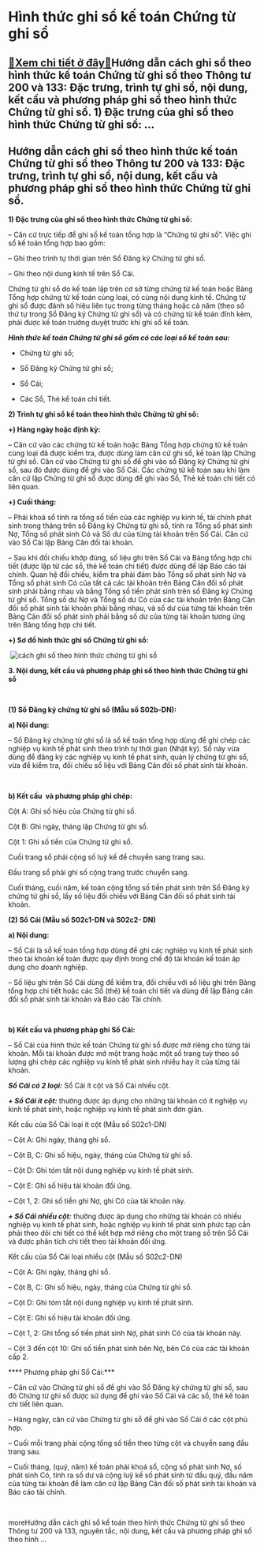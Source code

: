 Hình thức ghi sổ kế toán Chứng từ ghi sổ
========================================

[:gift:Xem chi tiết ở đây:gift:](https://hddtvn.com/hinh-thuc-ghi-so-ke-toan-chung-tu-ghi-so/)Hướng dẫn cách ghi sổ theo hình thức kế toán Chứng từ ghi sổ theo Thông tư 200 và 133: Đặc trưng, trình tự ghi sổ, nội dung, kết cấu và phương pháp ghi sổ theo hình thức Chứng từ ghi sổ. 1) Đặc trưng của ghi sổ theo hình thức Chứng từ ghi sổ: …
------------------------------------------------------------------------------------------------------------------------------------------------------------------------------------------------------------------------------------------------------



Hướng dẫn cách ghi sổ theo hình thức kế toán Chứng từ ghi sổ theo Thông tư 200 và 133: Đặc trưng, trình tự ghi sổ, nội dung, kết cấu và phương pháp ghi sổ theo hình thức Chứng từ ghi sổ.
---------------------------------------------------------------------------------------------------------------------------------------------------------------------------------------------


**1) Đặc trưng của ghi sổ theo hình thức Chứng từ ghi sổ:**


– Căn cứ trực tiếp để ghi sổ kế toán tổng hợp là “Chứng từ ghi sổ”. Việc ghi sổ kế toán tổng hợp bao gồm:  

– Ghi theo trình tự thời gian trên Sổ Đăng ký Chứng từ ghi sổ.  

– Ghi theo nội dung kinh tế trên Sổ Cái.


Chứng từ ghi sổ do kế toán lập trên cơ sở từng chứng từ kế toán hoặc Bảng Tổng hợp chứng từ kế toán cùng loại, có cùng nội dung kinh tế. Chứng từ ghi sổ được đánh số hiệu liên tục trong từng tháng hoặc cả năm (theo số thứ tự trong Sổ Đăng ký Chứng từ ghi sổ) và có chứng từ kế toán đính kèm, phải được kế toán trưởng duyệt trước khi ghi sổ kế toán.


***Hình thức kế toán Chứng từ ghi sổ gồm có các loại sổ kế toán sau:***  

+ Chứng từ ghi sổ;  

+ Sổ Đăng ký Chứng từ ghi sổ;  

+ Sổ Cái;  

+ Các Sổ, Thẻ kế toán chi tiết.


**2) Trình tự ghi sổ kế toán theo hình thức Chứng từ ghi sổ:**


**+) Hàng ngày hoặc định kỳ:**  

– Căn cứ vào các chứng từ kế toán hoặc Bảng Tổng hợp chứng từ kế toán cùng loại đã được kiểm tra, được dùng làm căn cứ ghi sổ, kế toán lập Chứng từ ghi sổ. Căn cứ vào Chứng từ ghi sổ để ghi vào sổ Đăng ký Chứng từ ghi sổ, sau đó được dùng để ghi vào Sổ Cái. Các chứng từ kế toán sau khi làm căn cứ lập Chứng từ ghi sổ được dùng để ghi vào Sổ, Thẻ kế toán chi tiết có liên quan.


**+) Cuối tháng:**  

– Phải khoá sổ tính ra tổng số tiền của các nghiệp vụ kinh tế, tài chính phát sinh trong tháng trên sổ Đăng ký Chứng từ ghi sổ, tính ra Tổng số phát sinh Nợ, Tổng số phát sinh Có và Số dư của từng tài khoản trên Sổ Cái. Căn cứ vào Sổ Cái lập Bảng Cân đối tài khoản.


– Sau khi đối chiếu khớp đúng, số liệu ghi trên Sổ Cái và Bảng tổng hợp chi tiết (được lập từ các sổ, thẻ kế toán chi tiết) được dùng để lập Báo cáo tài chính. Quan hệ đối chiếu, kiểm tra phải đảm bảo Tổng số phát sinh Nợ và Tổng số phát sinh Có của tất cả các tài khoản trên Bảng Cân đối số phát sinh phải bằng nhau và bằng Tổng số tiền phát sinh trên sổ Đăng ký Chứng từ ghi sổ. Tổng số dư Nợ và Tổng số dư Có của các tài khoản trên Bảng Cân đối số phát sinh tài khoản phải bằng nhau, và số dư của từng tài khoản trên Bảng Cân đối số phát sinh phải bằng số dư của từng tài khoản tương ứng trên Bảng tổng hợp chi tiết.


**+) Sơ đồ hình thức ghi sổ Chứng từ ghi sổ:**


 ![cách ghi sổ theo hình thức chứng từ ghi sổ](https://hddtvn.com/wp-content/uploads/2021/01/ghi-so-theo-hinh-thuc-chung-tu-ghi-so.png "cách ghi sổ theo hình thức chứng từ ghi sổ")


**3. Nội dung, kết cấu và phương pháp ghi sổ theo hình thức Chứng từ ghi sổ**  

   

**(1) Sổ Đăng ký chứng từ ghi sổ (Mẫu số S02b-DN):**


**a) Nội dung:**  

– Sổ Đăng ký chứng từ ghi sổ là sổ kế toán tổng hợp dùng để ghi chép các nghiệp vụ kinh tế phát sinh theo trình tự thời gian (Nhật ký). Sổ này vừa dùng để đăng ký các nghiệp vụ kinh tế phát sinh, quản lý chứng từ ghi sổ, vừa để kiểm tra, đối chiếu số liệu với Bảng Cân đối số phát sinh tài khoản.  

   

**b) Kết cấu  và phương pháp ghi chép:**  

Cột A: Ghi số hiệu của Chứng từ ghi sổ.  

Cột B: Ghi ngày, tháng lập Chứng từ ghi sổ.  

Cột 1: Ghi số tiền của Chứng từ ghi sổ.  

Cuối trang sổ phải cộng số luỹ kế để chuyển sang trang sau.  

Đầu trang sổ phải ghi số cộng trang trước chuyển sang.  

Cuối tháng, cuối năm, kế toán cộng tổng số tiền phát sinh trên Sổ Đăng ký chứng từ ghi sổ, lấy số liệu đối chiếu với Bảng Cân đối số phát sinh tài khoản.


**(2) Sổ Cái (Mẫu số S02c1-DN và S02c2- DN)**  

**a) Nội dung:**  

– Sổ Cái là sổ kế toán tổng hợp dùng để ghi các nghiệp vụ kinh tế phát sinh theo tài khoản kế toán được quy định trong chế độ tài khoản kế toán áp dụng cho doanh nghiệp.  

– Số liệu ghi trên Sổ Cái dùng để kiểm tra, đối chiếu với số liệu ghi trên Bảng tổng hợp chi tiết hoặc các Sổ (thẻ) kế toán chi tiết và dùng để lập Bảng cân đối số phát sinh tài khoản và Báo cáo Tài chính.  

   

**b) Kết cấu và phương pháp ghi Sổ Cái:**  

– Sổ Cái của hình thức kế toán Chứng từ ghi sổ được mở riêng cho từng tài khoản. Mỗi tài khoản được mở một trang hoặc một số trang tuỳ theo số lượng ghi chép các nghiệp vụ kinh tế phát sinh nhiều hay ít của từng tài khoản.


***Sổ Cái có 2 loại:*** Sổ Cái ít cột và Sổ Cái nhiều cột.


***+ Sổ Cái ít cột:*** thường được áp dụng cho những tài khoản có ít nghiệp vụ kinh tế phát sinh, hoặc nghiệp vụ kinh tế phát sinh đơn giản.  

Kết cấu của Sổ Cái loại ít cột (Mẫu số S02c1-DN)  

– Cột A: Ghi ngày, tháng ghi sổ.  

– Cột B, C: Ghi số hiệu, ngày, tháng của Chứng từ ghi sổ.  

– Cột D: Ghi tóm tắt nội dung nghiệp vụ kinh tế phát sinh.  

– Cột E: Ghi số hiệu tài khoản đối ứng.  

– Cột 1, 2: Ghi số tiền ghi Nợ, ghi Có của tài khoản này.


***+ Sổ Cái nhiều cột:*** thường được áp dụng cho những tài khoản có nhiều nghiệp vụ kinh tế phát sinh, hoặc nghiệp vụ kinh tế phát sinh phức tạp cần phải theo dõi chi tiết có thể kết hợp mở riêng cho một trang sổ trên Sổ Cái và được phân tích chi tiết theo tài khoản đối ứng.  

Kết cấu của Sổ Cái loại nhiều cột (Mẫu số S02c2-DN)  

– Cột A: Ghi ngày, tháng ghi sổ.  

– Cột B, C: Ghi số hiệu, ngày, tháng của Chứng từ ghi sổ.  

– Cột D: Ghi tóm tắt nội dung nghiệp vụ kinh tế phát sinh.  

– Cột E: Ghi số hiệu tài khoản đối ứng.  

– Cột 1, 2: Ghi tổng số tiền phát sinh Nợ, phát sinh Có của tài khoản này.  

– Cột 3 đến cột 10: Ghi số tiền phát sinh bên Nợ, bên Có của các tài khoản cấp 2.


**** Phương pháp ghi Sổ Cái:***  

– Căn cứ vào Chứng từ ghi sổ để ghi vào Sổ Đăng ký chứng từ ghi sổ, sau đó Chứng từ ghi sổ được sử dụng để ghi vào Sổ Cái và các sổ, thẻ kế toán chi tiết liên quan.  

– Hàng ngày, căn cứ vào Chứng từ ghi sổ để ghi vào Sổ Cái ở các cột phù hợp.  

– Cuối mỗi trang phải cộng tổng số tiền theo từng cột và chuyển sang đầu trang sau.  

– Cuối tháng, (quý, năm) kế toán phải khoá sổ, cộng số phát sinh Nợ, số phát sinh Có, tính ra số dư và cộng luỹ kế số phát sinh từ đầu quý, đầu năm của từng tài khoản để làm căn cứ lập Bảng Cân đối số phát sinh tài khoản và Báo cáo tài chính.




  

  

   


moreHướng dẫn cách ghi sổ kế toán theo hình thức Chứng từ ghi sổ theo Thông tư 200 và 133, nguyên tắc, nội dung, kết cấu và phương pháp ghi sổ theo hình …

